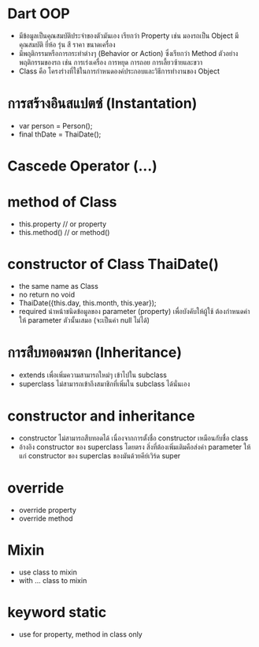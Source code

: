 # Dart OOP
- มีข้อมูลเป็นคุณสมบัติประจำของตัวมันเอง เรียกว่า Property เช่น มองรถเป็น Object มีคุณสมบัติ ยี่ห้อ รุ่น สี ราคา ขนาดเครื่อง
- มีพฤติกรรมหรือการกระทำต่างๆ (Behavior or Action) ซึ่งเรียกว่า Method ตัวอย่างพฤติกรรมของรถ เช่น การเร่งเครื่อง การหยุด การถอย การเลี้ยวซ้ายและขวา
- Class คือ โครงร่างที่ใช้ในการกำหนดองค์ประกอบและวิธีการทำงานของ Object

# การสร้างอินสแปตซ์ (Instantation)
- var person = Person();
- final thDate = ThaiDate();

# Cascede Operator (...)

# method of Class
- this.property // or property
- this.method() // or method()

# constructor of Class ThaiDate()
- the same name as Class
- no return no void
- ThaiDate({this.day, this.month, this.year});
- required นำหน้าชนิดข้อมูลของ parameter (property) เพื่อบังคับให้ผู้ใช้ ต้องกำหนดค่าให้ parameter ตัวนั้นเสมอ (จะเป็นค่า null ไม่ได้)

# การสืบทอดมรดก (Inheritance)
- extends เพื่อเพิ่มความสามารถใหม่ๆ เข้าไปใน subclass
- superclass ไม่สามารถเข้าถึงสมาชิกที่เพิ่มใน subclass ได้นั่นเอง

# constructor and inheritance
- constructor ไม่สามารถสืบทอดได้ เนื่องจากการตั้งชื่อ constructor เหมือนกับชื่อ class
- อ้างอิง constructor ของ superclass โดยตรง สิ่งที่ต้องเพิ่มเติมคือส่งค่า parameter ให้แก่ constructor ของ superclas ของมันด้วยคีย์เวิร์ด super

# override
- override property
- override method

# Mixin
- use class to mixin
- with ... class to mixin

# keyword static
- use for property, method in class only